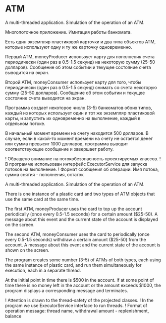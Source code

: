 # ATM
A multi-threaded application. Simulation of the operation of an ATM.

Многопоточное приложение. Имитация работы банкомата.

Есть один экземпляр пластиковой карточки и два типа объектов ATM, которые используют одну и ту же карточку одновременно.
 
Первый ATM, moneyProducer использует карту для пополнения счета периодически (один раз в 0.5-1.5 секунд) на некоторую сумму (25-50 долларов). Сообщение об этом событии и текущее состояние счета выводится на экран.
 
Второй ATM, moneyConsumer использует карту для того, чтобы периодически (один раз в 0.5-1.5 секунд) снимать со счета некоторую сумму (25-50 долларов). Сообщение об этом событии и текущее состояние счета выводится на экран.
 
Программа создает некоторое число (3-5) банкоматов обоих типов, каждый из которых использует один и тот же экземпляр пластиковой карты, и запустить их одновременно на выполнение, каждый в отдельном потоке.
 
В начальный момент времени на счету находится 500 долларов. В случае, если в какой-то момент времени на счету не остается денег или сумма превысит 1000 долларов, программа выводит соответствующее сообщение и завершает работу. 
 
! Обращено внимание на потокобезопасность проектируемых классов. 
! В программе использован интерфейс ExecutorService для запуска потоков на выполнение.
! Формат сообщения об операции: Имя потока, сумма снятия - пополнения, остаток

A multi-threaded application. Simulation of the operation of an ATM.

There is one instance of a plastic card and two types of ATM objects that use the same card at the same time.
 
The first ATM, moneyProducer uses the card to top up the account periodically (once every 0.5-1.5 seconds) for a certain amount ($25-50). A message about this event and the current state of the account is displayed on the screen.
 
The second ATM, moneyConsumer uses the card to periodically (once every 0.5-1.5 seconds) withdraw a certain amount ($25-50) from the account. A message about this event and the current state of the account is shown on the screen.
 
The program creates some number (3-5) of ATMs of both types, each using the same instance of plastic card, and run them simultaneously for execution, each in a separate thread.
 
At the initial point in time there is $500 in the account. If at some point of time there is no money left in the account or the amount exceeds $1000, the program displays a corresponding message and terminates. 
 
! Attention is drawn to the thread-safety of the projected classes. 
! In the program we use ExecutorService interface to run threads.
! Format of operation message: thread name, withdrawal amount - replenishment, balance
